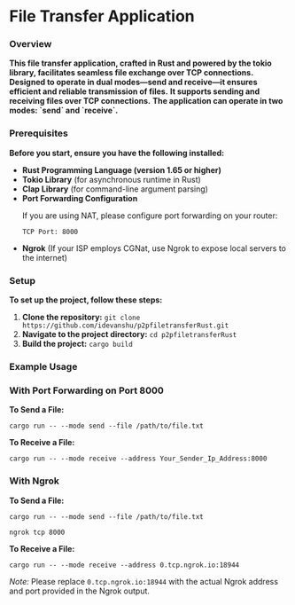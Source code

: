 
  <h1>File Transfer Application</h1>

  <h3>Overview</h3>
  <strong>This file transfer application, crafted in Rust and powered by the tokio library, facilitates seamless file exchange over TCP connections. Designed to operate in dual modes—send and receive—it ensures efficient and reliable transmission of files.</strong>
  <strong>It supports sending and receiving files over TCP connections.</strong>
  <strong>The application can operate in two modes: `send` and `receive`.</strong>

  <h3>Prerequisites</h3>
<strong>Before you start, ensure you have the following installed:</strong>
<ul>
    <li><strong>Rust Programming Language (version 1.65 or higher)</strong></li>
    <li><strong>Tokio Library</strong> (for asynchronous runtime in Rust)</li>
    <li><strong>Clap Library</strong> (for command-line argument parsing)</li>
    <li>
    <strong>Port Forwarding Configuration</strong>
    <p>If you are using NAT, please configure port forwarding on your router:</p>
    <pre><code>TCP Port: 8000</code></pre>
</li>
    <li><strong>Ngrok</strong> (If your ISP employs CGNat, use Ngrok to expose local servers to the internet)</li>
</ul>


  <h3>Setup</h3>
  <strong>To set up the project, follow these steps:</strong>
  <ol>
      <li><strong>Clone the repository:</strong> <code>git clone https://github.com/idevanshu/p2pfiletransferRust.git</code></li>
      <li><strong>Navigate to the project directory:</strong> <code>cd p2pfiletransferRust</code></li>
      <li><strong>Build the project:</strong> <code>cargo build</code></li>
  </ol>

<h3>Example Usage</h3>

<h3>With Port Forwarding on Port 8000</h3>
<strong>To Send a File:</strong>
<pre><code>cargo run -- --mode send --file /path/to/file.txt
</code></pre>

<strong>To Receive a File:</strong>
<pre><code>cargo run -- --mode receive --address Your_Sender_Ip_Address:8000
</code></pre>

<h3>With Ngrok</h3>
<strong>To Send a File:</strong>
<pre><code>cargo run -- --mode send --file /path/to/file.txt
</code></pre>
<pre><code>ngrok tcp 8000
</code></pre>

<strong>To Receive a File:</strong>
<pre><code>cargo run -- --mode receive --address 0.tcp.ngrok.io:18944
</code></pre>

<em>Note:</em> Please replace `0.tcp.ngrok.io:18944` with the actual Ngrok address and port provided in the Ngrok output.



   
